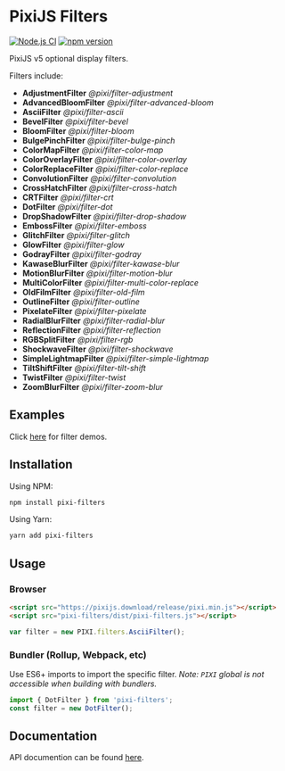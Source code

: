 # PixiJS Filters

[![Node.js CI](https://github.com/pixijs/pixi-filters/workflows/Node.js%20CI/badge.svg)](https://github.com/pixi.js/pixi-filters/actions?query=workflow%3A%22Node.js+CI%22) [![npm version](https://badge.fury.io/js/pixi-filters.svg)](https://badge.fury.io/js/pixi-filters)

PixiJS v5 optional display filters.

Filters include:

* **AdjustmentFilter** _@pixi/filter-adjustment_
* **AdvancedBloomFilter** _@pixi/filter-advanced-bloom_
* **AsciiFilter** _@pixi/filter-ascii_
* **BevelFilter** _@pixi/filter-bevel_
* **BloomFilter** _@pixi/filter-bloom_
* **BulgePinchFilter** _@pixi/filter-bulge-pinch_
* **ColorMapFilter** _@pixi/filter-color-map_
* **ColorOverlayFilter** _@pixi/filter-color-overlay_
* **ColorReplaceFilter** _@pixi/filter-color-replace_
* **ConvolutionFilter** _@pixi/filter-convolution_
* **CrossHatchFilter** _@pixi/filter-cross-hatch_
* **CRTFilter** _@pixi/filter-crt_
* **DotFilter** _@pixi/filter-dot_
* **DropShadowFilter** _@pixi/filter-drop-shadow_
* **EmbossFilter** _@pixi/filter-emboss_
* **GlitchFilter** _@pixi/filter-glitch_
* **GlowFilter** _@pixi/filter-glow_
* **GodrayFilter** _@pixi/filter-godray_
* **KawaseBlurFilter** _@pixi/filter-kawase-blur_
* **MotionBlurFilter** _@pixi/filter-motion-blur_
* **MultiColorFilter** _@pixi/filter-multi-color-replace_
* **OldFilmFilter** _@pixi/filter-old-film_
* **OutlineFilter** _@pixi/filter-outline_
* **PixelateFilter** _@pixi/filter-pixelate_
* **RadialBlurFilter** _@pixi/filter-radial-blur_
* **ReflectionFilter** _@pixi/filter-reflection_
* **RGBSplitFilter** _@pixi/filter-rgb_
* **ShockwaveFilter** _@pixi/filter-shockwave_
* **SimpleLightmapFilter** _@pixi/filter-simple-lightmap_
* **TiltShiftFilter** _@pixi/filter-tilt-shift_
* **TwistFilter** _@pixi/filter-twist_
* **ZoomBlurFilter** _@pixi/filter-zoom-blur_

## Examples

Click [here](http://pixijs.io/pixi-filters/tools/demo/) for filter demos.

## Installation

Using NPM:

```bash
npm install pixi-filters
```

Using Yarn:
```bash
yarn add pixi-filters
```

## Usage

### Browser

```html
<script src="https://pixijs.download/release/pixi.min.js"></script>
<script src="pixi-filters/dist/pixi-filters.js"></script>
```
```js
var filter = new PIXI.filters.AsciiFilter();
```

### Bundler (Rollup, Webpack, etc)

Use ES6+ imports to import the specific filter. _Note: `PIXI` global is not accessible when building with bundlers._

```js
import { DotFilter } from 'pixi-filters';
const filter = new DotFilter();
```

## Documentation

API documention can be found [here](http://pixijs.github.io/pixi-filters/docs/).
